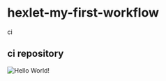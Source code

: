 # hexlet-my-first-workflow
ci

## ci repository

![Hello World!](https://github.com/superpuper32/hexlet-my-first-workflow/actions/workflows/hello-world.yml/badge.svg)
